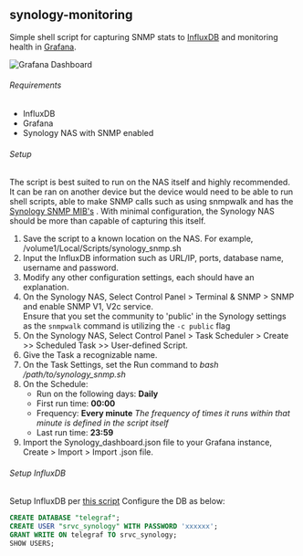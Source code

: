 ## synology-monitoring
Simple shell script for capturing SNMP stats to [InfluxDB](https://docs.influxdata.com/influxdb/v1.7/) and monitoring health in [Grafana](https://grafana.com/).

![Grafana Dashboard](https://user-images.githubusercontent.com/25406580/56866768-f22a7d00-69a2-11e9-80e6-fd3145d619ac.png)


###### Requirements
* InfluxDB 
* Grafana
* Synology NAS with SNMP enabled


###### Setup
The script is best suited to run on the NAS itself and highly recommended. It can be ran on another device but the device would need to be able to run shell scripts, able to make SNMP calls such as using snmpwalk and has the [Synology SNMP MIB's](https://global.download.synology.com/download/Document/MIBGuide/Synology_DiskStation_MIB_Guide.pdf) . With minimal configuration, the Synology NAS should be more than capable of capturing this itself.

1. Save the script to a known location on the NAS. For example, /volume1/Local/Scripts/synology_snmp.sh 
2. Input the InfluxDB information such as URL/IP, ports, database name, username and password. 
3. Modify any other configuration settings, each should have an explanation.
4. On the Synology NAS, Select Control Panel > Terminal & SNMP > SNMP and enable SNMP V1, V2c service. <br> Ensure that you set the community to 'public' in the Synology settings as the `snmpwalk` command is utilizing the `-c public` flag 
5. On the Synology NAS, Select Control Panel > Task Scheduler > Create >> Scheduled Task >> User-defined Script.
6. Give the Task a recognizable name.
7. On the Task Settings, set the Run command to *bash /path/to/synology_snmp.sh*
8. On the Schedule:
   * Run on the following days: **Daily**
   * First run time: **00:00**
   * Frequency: **Every minute** *The frequency of times it runs within that minute is defined in the script itself*
   * Last run time: **23:59**
9. Import the Synology_dashboard.json file to your Grafana instance, Create > Import > Import .json file.

###### Setup InfluxDB

Setup InfluxDB per [this script](https://gist.github.com/viper25/f89cc61eb3feabe437ab1f2e0149cb44)
Configure the DB as below:

```sql
CREATE DATABASE "telegraf";
CREATE USER "srvc_synology" WITH PASSWORD 'xxxxxx';
GRANT WRITE ON telegraf TO srvc_synology;
SHOW USERS;
```
